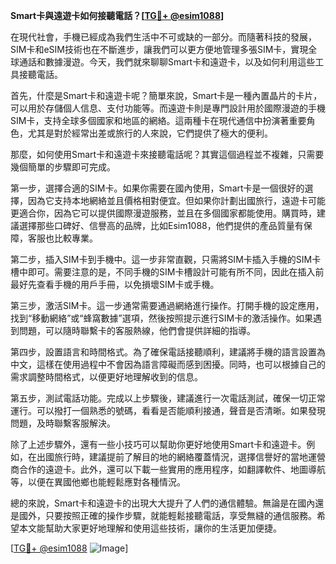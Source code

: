**Smart卡與遠遊卡如何接聽電話？[[TG💪+ @esim1088](https://t.me/s/esim1088)]**

在現代社會，手機已經成為我們生活中不可或缺的一部分。而隨著科技的發展，SIM卡和eSIM技術也在不斷進步，讓我們可以更方便地管理多張SIM卡，實現全球通話和數據漫遊。今天，我們就來聊聊Smart卡和遠遊卡，以及如何利用這些工具接聽電話。

首先，什麼是Smart卡和遠遊卡呢？簡單來說，Smart卡是一種內置晶片的卡片，可以用於存儲個人信息、支付功能等。而遠遊卡則是專門設計用於國際漫遊的手機SIM卡，支持全球多個國家和地區的網絡。這兩種卡在現代通信中扮演著重要角色，尤其是對於經常出差或旅行的人來說，它們提供了極大的便利。

那麼，如何使用Smart卡和遠遊卡來接聽電話呢？其實這個過程並不複雜，只需要幾個簡單的步驟即可完成。

第一步，選擇合適的SIM卡。如果你需要在國內使用，Smart卡是一個很好的選擇，因為它支持本地網絡並且價格相對便宜。但如果你計劃出國旅行，遠遊卡可能更適合你，因為它可以提供國際漫遊服務，並且在多個國家都能使用。購買時，建議選擇那些口碑好、信譽高的品牌，比如Esim1088，他們提供的產品質量有保障，客服也比較專業。

第二步，插入SIM卡到手機中。這一步非常直觀，只需將SIM卡插入手機的SIM卡槽中即可。需要注意的是，不同手機的SIM卡槽設計可能有所不同，因此在插入前最好先查看手機的用戶手冊，以免損壞SIM卡或手機。

第三步，激活SIM卡。這一步通常需要通過網絡進行操作。打開手機的設定應用，找到“移動網絡”或“蜂窩數據”選項，然後按照提示進行SIM卡的激活操作。如果遇到問題，可以隨時聯繫卡的客服熱線，他們會提供詳細的指導。

第四步，設置語言和時間格式。為了確保電話接聽順利，建議將手機的語言設置為中文，這樣在使用過程中不會因為語言障礙而感到困擾。同時，也可以根據自己的需求調整時間格式，以便更好地理解收到的信息。

第五步，測試電話功能。完成以上步驟後，建議進行一次電話測試，確保一切正常運行。可以撥打一個熟悉的號碼，看看是否能順利接通，聲音是否清晰。如果發現問題，及時聯繫客服解決。

除了上述步驟外，還有一些小技巧可以幫助你更好地使用Smart卡和遠遊卡。例如，在出國旅行時，建議提前了解目的地的網絡覆蓋情況，選擇信譽好的當地運營商合作的遠遊卡。此外，還可以下載一些實用的應用程序，如翻譯軟件、地圖導航等，以便在異國他鄉也能輕鬆應對各種情況。

總的來說，Smart卡和遠遊卡的出現大大提升了人們的通信體驗。無論是在國內還是國外，只要按照正確的操作步驟，就能輕鬆接聽電話，享受無縫的通信服務。希望本文能幫助大家更好地理解和使用這些技術，讓你的生活更加便捷。

[[TG💪+ @esim1088](https://t.me/s/esim1088) ![Image](https://i.postimg.cc/4NQfJmqS/Snipaste-2025-05-13-00-14-12.png)]